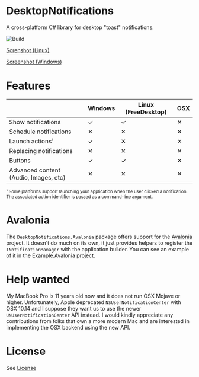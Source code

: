 # DesktopNotifications

A cross-platform C# library for desktop "toast" notifications.

![Build](https://github.com/pr8x/DesktopNotifications/workflows/Build/badge.svg)

[Screnshot (Linux)](.github/images/linux_demo_image_06_02_21.png?raw=true)

[Screenshot (Windows)](.github/images/win_demo_image_06_02_21.png?raw=true)

# Features

|                          | Windows | Linux (FreeDesktop) | OSX |
|--------------------------|---------|---------------------|-----|
| Show notifications  | ✓       | ✓                   | ✕   |
| Schedule notifications | ✕       | ✕                   | ✕   |
| Launch actions¹           | ✓       | ✕                   |  ✕   |
| Replacing notifications                | ✕       | ✕                   |  ✕   |
| Buttons                  | ✓       | ✓                   |  ✕   |
| Advanced content (Audio, Images, etc)                  | ✕       | ✕                   |  ✕   |

<sub> ¹ Some platforms support launching your application when the user clicked a notification. The associated action identifier is passed as a command-line argument. </sub>

# Avalonia

The `DesktopNotifications.Avalonia` package offers support for the [Avalonia](https://github.com/AvaloniaUI/Avalonia) project. It doesn't do much on its own, it just provides helpers to register
the `INotificationManager` with the application builder. You can see an example of it in the Example.Avalonia project.



# Help wanted

My MacBook Pro is 11 years old now and it does not run OSX Mojave or higher. Unfortunately, Apple deprecated `NSUserNotificationCenter` with OSX 10.14 and I suppose they want us to use the newer `UNUserNotificationCenter` API instead. I would kindly appreciate any contributions from folks that own a more modern Mac and are interested in implementing the OSX backend using the new API.

# License

See [License](LICENSE.md)
